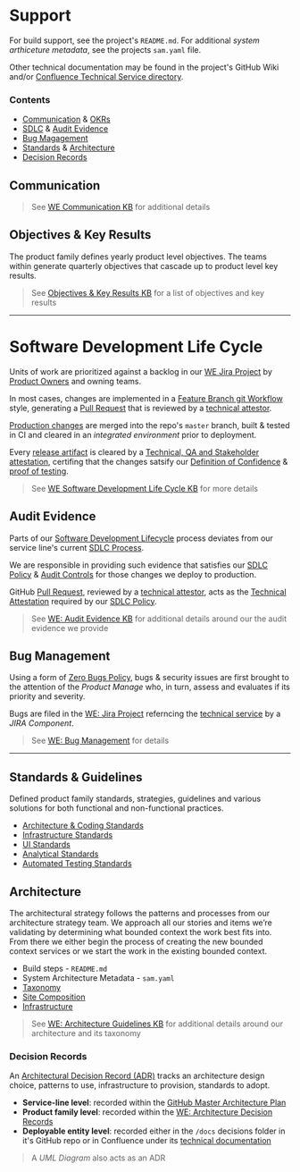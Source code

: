 # Support
For build support, see the project's `README.md`.  For additional _system arthiceture metadata_, see the projects `sam.yaml` file.  

Other technical documentation may be found in the project's GitHub Wiki and/or [Confluence Technical Service directory](https://im-kb.internal.towerswatson.com/x/AYbyCw).

### Contents
- [Communication](#communication) & [OKRs](#objectives--key-results)
- [SDLC](#software-development-life-cycle) & [Audit Evidence](#audit-evidence)
- [Bug Magagement](#bug-management)
- [Standards](#standards--guidelines) & [Architecture](#architecture)
- [Decision Records](#decision-records)

## Communication
> See [WE Communication KB](https://im-kb.internal.towerswatson.com/x/TBJGCg) for additional details

## Objectives & Key Results
The product family defines yearly product level objectives.  The teams within generate quarterly objectives that cascade up to product level key results.
> See [Objectives & Key Results KB](https://im-kb.internal.towerswatson.com/x/OK1oCQ) for a list of objectives and key results

---
# Software Development Life Cycle
Units of work are prioritized against a backlog in our [WE Jira Project](https://im-jira.internal.towerswatson.com/secure/RapidBoard.jspa?rapidView=665) by [Product Owners](https://im-kb.internal.towerswatson.com/x/5bNaCg) and owning teams.

In most cases, changes are implemented in a [Feature Branch git Workflow](https://im-kb.internal.towerswatson.com/x/T58QEg) style, generating a [Pull Request](https://im-kb.internal.towerswatson.com/x/UTWwCg) that is reviewed by a [technical attestor](https://im-kb.internal.towerswatson.com/x/2gZmEQ).

[Production changes](https://im-kb.internal.towerswatson.com/x/5AZmEQ) are merged into the repo's `master` branch, built & tested in CI and cleared in an _integrated environment_ prior to deployment. 

Every [release artifact](https://im-kb.internal.towerswatson.com/x/nQepEQ) is cleared by a [Technical, QA and Stakeholder attestation](https://im-kb.internal.towerswatson.com/x/2gZmEQ), certifing that the changes satsify our [Definition of Confidence](https://im-kb.internal.towerswatson.com/x/jcFaCg) & [proof of testing](https://im-kb.internal.towerswatson.com/x/fwcnEg).

> See [WE Software Development Life Cycle KB](https://im-kb.internal.towerswatson.com/x/p4Q9D) for more details

## Audit Evidence
Parts of our [Software Development Lifecycle](https://im-kb.internal.towerswatson.com/x/p4Q9D) process deviates from our service line's current [SDLC Process](https://im-kb.internal.towerswatson.com/x/3oMnEQ).

We are responsible in providing such evidence that satisfies our [SDLC Policy](https://im-kb.internal.towerswatson.com/x/4IMnEQ) & [Audit Controls](https://im-kb.internal.towerswatson.com/x/5oMnEQ) for those changes we deploy to production.

GitHub [Pull Request](https://im-kb.internal.towerswatson.com/x/UTWwCg), reviewed by a [technical attestor](https://im-kb.internal.towerswatson.com/x/i4hAEQ), acts as the [Technical Attestation](https://im-kb.internal.towerswatson.com/x/2gZmEQ) required by our [SDLC Policy](https://im-kb.internal.towerswatson.com/x/4IMnEQ).

> See [WE: Audit Evidence KB](https://im-kb.internal.towerswatson.com/x/kYGBD) for additional details around our the audit evidence we provide

## Bug Management
Using a form of [Zero Bugs Policy](https://im-kb.internal.towerswatson.com/x/wSyGCQ), bugs & security issues are first brought to the attention of the _Product Manage_ who, in turn, assess and evaluates if its priority and severity.

Bugs are filed in the [WE: Jira Project](https://im-kb.internal.towerswatson.com/x/EBCGCQ) referncing the [technical service](https://im-kb.internal.towerswatson.com/x/5AZmEQ) by a _JIRA Component_.

> See [WE: Bug Management](https://im-kb.internal.towerswatson.com/x/wSyGCQ) for details

---
## Standards & Guidelines
Defined product family standards, strategies, guidelines and various solutions for both functional and non-functional practices.

- [Architecture & Coding Standards](https://im-kb.internal.towerswatson.com/x/LYUWD)
- [Infrastructure Standards](https://im-kb.internal.towerswatson.com/x/IwApCw)
- [UI Standards](https://im-kb.internal.towerswatson.com/x/Uo-7Cg)
- [Analytical Standards](https://im-kb.internal.towerswatson.com/x/KyOwCg)
- [Automated Testing Standards](https://im-kb.internal.towerswatson.com/x/5RuwCg)

## Architecture
The architectural strategy follows the patterns and processes from our architecture strategy team. We approach all our stories and items we’re validating by determining what bounded context the work best fits into. From there we either begin the process of creating the new bounded context services or we start the work in the existing bounded context.

- Build steps - `README.md`
- System Architecture Metadata - `sam.yaml`
- [Taxonomy](https://im-kb.internal.towerswatson.com/x/dByUCg)
- [Site Composition](https://im-kb.internal.towerswatson.com/x/DZcYCg)
- [Infrastructure](https://im-kb.internal.towerswatson.com/x/NZ3XCg)

> See [WE: Architecture Guidelines KB](https://im-kb.internal.towerswatson.com/x/861oCQ) for additional details around our architecture and its taxonomy

### Decision Records
An [Architectural Decision Record (ADR)](https://im-kb.internal.towerswatson.com/x/Sg_GCQ) tracks an architecture design choice, patterns to use, infrastructure to provision, standards to adopt.

- **Service-line level**: recorded within the [GitHub Master Architecture Plan](http://github.extendhealth.com/extend-health/master-architecture-plan/tree/master/Implementation%20Decisions)
- **Product family level**: recorded within the [WE: Architecture Decision Records](https://im-kb.internal.towerswatson.com/x/Sg_GCQ)
- **Deployable entity level**: recorded either in the `/docs` decisions folder in it's GitHub repo or in Confluence under its [technical documentation](https://im-kb.internal.towerswatson.com/x/AYbyCw)

> A _UML Diagram_ also acts as an ADR
